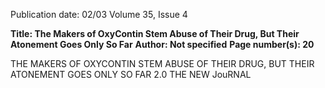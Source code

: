 Publication date: 02/03
Volume 35, Issue 4

**Title: The Makers of OxyContin Stem Abuse of Their Drug, But Their Atonement Goes Only So Far**
**Author: Not specified**
**Page number(s): 20**

THE MAKERS OF OXYCONTIN STEM 
ABUSE OF THEIR DRUG, BUT THEIR 
ATONEMENT GOES ONLY SO FAR 
2.0 
THE NEW JouRNAL